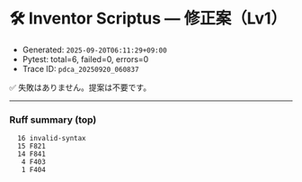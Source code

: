 # 🛠️ Inventor Scriptus — 修正案（Lv1）

- Generated: `2025-09-20T06:11:29+09:00`
- Pytest: total=6, failed=0, errors=0
- Trace ID: `pdca_20250920_060837`

✅ 失敗はありません。提案は不要です。


---
### Ruff summary (top)
```
  16 invalid-syntax
  15 F821
  14 F841
   4 F403
   1 F404
```